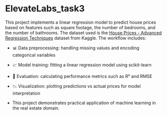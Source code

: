 # ElevateLabs_task3
This project implements a linear regression model to predict house prices based on features such as square footage, the number of bedrooms, and the number of bathrooms. The dataset used is the [House Prices - Advanced Regression Techniques](https://www.kaggle.com/c/house-prices-advanced-regression-techniques/data) dataset from Kaggle.
The workflow includes:

* 📊 Data preprocessing: handling missing values and encoding categorical variables

* 📈 Model training: fitting a linear regression model using scikit-learn

* 🧪 Evaluation: calculating performance metrics such as R² and RMSE

* 📉 Visualization: plotting predictions vs actual prices for model interpretation

* This project demonstrates practical application of machine learning in the real estate domain.

